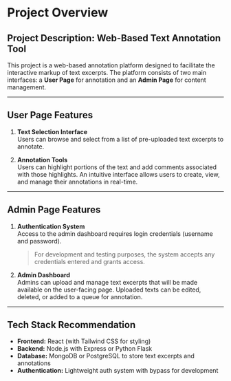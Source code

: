 # Project Overview

## Project Description: Web-Based Text Annotation Tool

This project is a web-based annotation platform designed to facilitate the interactive markup of text excerpts. The platform consists of two main interfaces: a **User Page** for annotation and an **Admin Page** for content management.

---

## User Page Features

1. **Text Selection Interface**  
   Users can browse and select from a list of pre-uploaded text excerpts to annotate.

2. **Annotation Tools**  
   Users can highlight portions of the text and add comments associated with those highlights. An intuitive interface allows users to create, view, and manage their annotations in real-time.

---

## Admin Page Features

1. **Authentication System**  
   Access to the admin dashboard requires login credentials (username and password).  
   > For development and testing purposes, the system accepts any credentials entered and grants access.

2. **Admin Dashboard**  
   Admins can upload and manage text excerpts that will be made available on the user-facing page. Uploaded texts can be edited, deleted, or added to a queue for annotation.

---

## Tech Stack Recommendation

- **Frontend:** React (with Tailwind CSS for styling)  
- **Backend:** Node.js with Express or Python Flask  
- **Database:** MongoDB or PostgreSQL to store text excerpts and annotations  
- **Authentication:** Lightweight auth system with bypass for development
